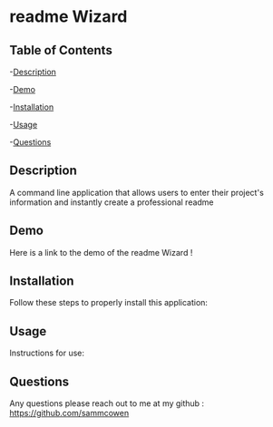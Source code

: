# readme Wizard 

## Table of Contents

-[Description](#Description)

-[Demo](#demo)

-[Installation](#Installation)

-[Usage](#Usage)

-[Questions](#Questions)


## Description

A command line application that allows users to enter their project's information and instantly create a professional readme 

## Demo 
Here is a link to the demo of the readme Wizard !


## Installation
Follow these steps to properly install this application:

## Usage

Instructions for use:

## Questions

 Any questions please reach out to me at my github : https://github.com/sammcowen   

